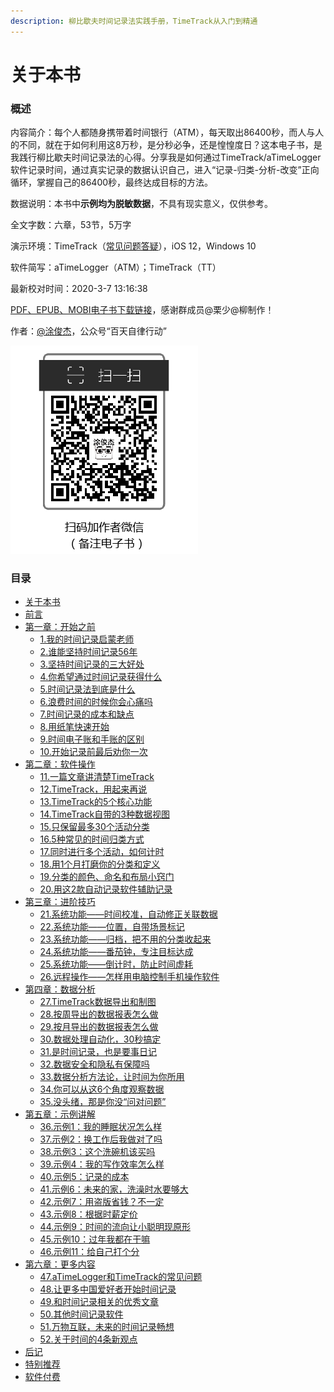 ```yaml
---
description: 柳比歇夫时间记录法实践手册，TimeTrack从入门到精通
---
```


# 关于本书

### 概述

内容简介：每个人都随身携带着时间银行（ATM），每天取出86400秒，而人与人的不同，就在于如何利用这8万秒，是分秒必争，还是惶惶度日？这本电子书，是我践行柳比歇夫时间记录法的心得。分享我是如何通过TimeTrack/aTimeLogger软件记录时间，通过真实记录的数据认识自己，进入“记录-归类-分析-改变”正向循环，掌握自己的86400秒，最终达成目标的方法。

数据说明：本书中**示例均为脱敏数据**，不具有现实意义，仅供参考。

全文字数：六章，53节，5万字

演示环境：TimeTrack（[常见问题答疑](https://shijian.tujunjie.com/ch06/ch06.47)），iOS 12，Windows 10

软件简写：aTimeLogger（ATM）；TimeTrack（TT）

最新校对时间：2020-3-7 13:16:38

[PDF、EPUB、MOBI电子书下载链接](https://share.weiyun.com/5rv9h5Y)，感谢群成员@栗少@柳制作！

作者：[@涂俊杰](https://images-cdn.shimo.im/SAphQSbZkjUXGrcs/QQ%E5%9B%BE%E7%89%8720190910202220.jpg)，公众号“百天自律行动”

![](.gitbook/assets/about-1.png)

### 目录

* [关于本书](https://shijian.tujunjie.com/)
* [前言](https://shijian.tujunjie.com/ch.start)
* [第一章：开始之前](https://shijian.tujunjie.com/ch01)
  * [1.我的时间记录启蒙老师](https://shijian.tujunjie.com/ch01/ch01.01)
  * [2.谁能坚持时间记录56年](https://shijian.tujunjie.com/ch01/ch01.02)
  * [3.坚持时间记录的三大好处](https://shijian.tujunjie.com/ch01/ch01.03)
  * [4.你希望通过时间记录获得什么](https://shijian.tujunjie.com/ch01/ch01.04)
  * [5.时间记录法到底是什么](https://shijian.tujunjie.com/ch01/ch01.05)
  * [6.浪费时间的时候你会心痛吗](https://shijian.tujunjie.com/ch01/ch01.06)
  * [7.时间记录的成本和缺点](https://shijian.tujunjie.com/ch01/ch01.07)
  * [8.用纸笔快速开始](https://shijian.tujunjie.com/ch01/ch01.08)
  * [9.时间电子账和手账的区别](https://shijian.tujunjie.com/ch01/ch01.09)
  * [10.开始记录前最后劝你一次](https://shijian.tujunjie.com/ch01/ch01.10)
* [第二章：软件操作](https://shijian.tujunjie.com/ch02)
  * [11.一篇文章讲清楚TimeTrack](https://shijian.tujunjie.com/ch02/ch02.11)
  * [12.TimeTrack，用起来再说](https://shijian.tujunjie.com/ch02/ch02.12)
  * [13.TimeTrack的5个核心功能](https://shijian.tujunjie.com/ch02/ch02.13)
  * [14.TimeTrack自带的3种数据视图](https://shijian.tujunjie.com/ch02/ch02.14)
  * [15.只保留最多30个活动分类](https://shijian.tujunjie.com/ch02/ch02.15)
  * [16.5种常见的时间归类方式](https://shijian.tujunjie.com/ch02/ch02.16)
  * [17.同时进行多个活动，如何计时](https://shijian.tujunjie.com/ch02/ch02.17)
  * [18.用1个月打磨你的分类和定义](https://shijian.tujunjie.com/ch02/ch02.18)
  * [19.分类的颜色、命名和布局小窍门](https://shijian.tujunjie.com/ch02/ch02.19)
  * [20.用这2款自动记录软件辅助记录](https://shijian.tujunjie.com/ch02/ch02.20)
* [第三章：进阶技巧](https://shijian.tujunjie.com/ch03)
  * [21.系统功能——时间校准，自动修正关联数据](https://shijian.tujunjie.com/ch03/ch03.21)
  * [22.系统功能——位置，自带场景标记](https://shijian.tujunjie.com/ch03/ch03.22)
  * [23.系统功能——归档，把不用的分类收起来](https://shijian.tujunjie.com/ch03/ch03.23)
  * [24.系统功能——番茄钟，专注目标达成](https://shijian.tujunjie.com/ch03/ch03.24)
  * [25.系统功能——倒计时，防止时间虚耗](https://shijian.tujunjie.com/ch03/ch03.25)
  * [26.远程操作——怎样用电脑控制手机操作软件](https://shijian.tujunjie.com/ch03/ch03.26)
* [第四章：数据分析](https://shijian.tujunjie.com/ch04)
  * [27.TimeTrack数据导出和制图](https://shijian.tujunjie.com/ch04/ch04.27)
  * [28.按周导出的数据报表怎么做](https://shijian.tujunjie.com/ch04/ch04.28)
  * [29.按月导出的数据报表怎么做](https://shijian.tujunjie.com/ch04/ch04.29)
  * [30.数据处理自动化，30秒搞定](https://shijian.tujunjie.com/ch04/ch04.30)
  * [31.是时间记录，也是要事日记](https://shijian.tujunjie.com/ch04/ch04.31)
  * [32.数据安全和隐私有保障吗](https://shijian.tujunjie.com/ch04/ch04.32)
  * [33.数据分析方法论，让时间为你所用](https://shijian.tujunjie.com/ch04/ch04.33)
  * [34.你可以从这6个角度观察数据](https://shijian.tujunjie.com/ch04/ch04.34)
  * [35.没头绪，那是你没“问对问题”](https://shijian.tujunjie.com/ch04/ch04.35)
* [第五章：示例讲解](https://shijian.tujunjie.com/ch05)
  * [36.示例1：我的睡眠状况怎么样](https://shijian.tujunjie.com/ch05/ch05.36)
  * [37.示例2：换工作后我做对了吗](https://shijian.tujunjie.com/ch05/ch05.37)
  * [38.示例3：这个洗碗机该买吗](https://shijian.tujunjie.com/ch05/ch05.38)
  * [39.示例4：我的写作效率怎么样](https://shijian.tujunjie.com/ch05/ch05.39)
  * [40.示例5：记录的成本](https://shijian.tujunjie.com/ch05/ch05.40)
  * [41.示例6：未来的家，洗澡时水要够大](https://shijian.tujunjie.com/ch05/ch05.41)
  * [42.示例7：用盗版省钱？不一定](https://shijian.tujunjie.com/ch05/ch05.42)
  * [43.示例8：根据时薪定价](https://shijian.tujunjie.com/ch05/ch05.43)
  * [44.示例9：时间的流向让小聪明现原形](https://shijian.tujunjie.com/ch05/ch05.44)
  * [45.示例10：过年我都在干嘛](https://shijian.tujunjie.com/ch05/ch05.45)
  * [46.示例11：给自己打个分](https://shijian.tujunjie.com/ch05/ch05.46)
* [第六章：更多内容](https://shijian.tujunjie.com/ch06)
  * [47.aTimeLogger和TimeTrack的常见问题](https://shijian.tujunjie.com/ch06/ch06.47)
  * [48.让更多中国爱好者开始时间记录](https://shijian.tujunjie.com/ch06/ch06.48)
  * [49.和时间记录相关的优秀文章](https://shijian.tujunjie.com/ch06/ch06.49)
  * [50.其他时间记录软件](https://shijian.tujunjie.com/ch06/ch06.50)
  * [51.万物互联，未来的时间记录畅想](https://shijian.tujunjie.com/ch06/ch06.51)
  * [52.关于时间的4条新观点](https://shijian.tujunjie.com/ch06/ch06.52)
* [后记](https://shijian.tujunjie.com/ch.end)
* [特别推荐](https://shijian.tujunjie.com/add.01)
* [软件付费](https://shijian.tujunjie.com/add.02)

